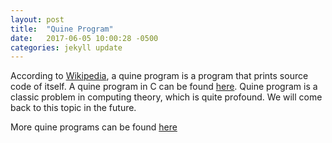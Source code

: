 ```yaml
---
layout: post
title:  "Quine Program"
date:   2017-06-05 10:00:28 -0500
categories: jekyll update
---
```

According to [Wikipedia][wiki-link], a quine program is a program that prints source code of itself. A quine program in C can be found [here][mit-example]. Quine program is a classic problem in computing theory, which is quite profound. We will come back to this topic in the future.

More quine programs can be found [here](https://cs.lmu.edu/~ray/notes/quineprograms/)

[wiki-link]: https://en.wikipedia.org/wiki/Quine_(computing) 
[mit-example]: http://people.csail.mit.edu/alinush/quine/quine.html 
